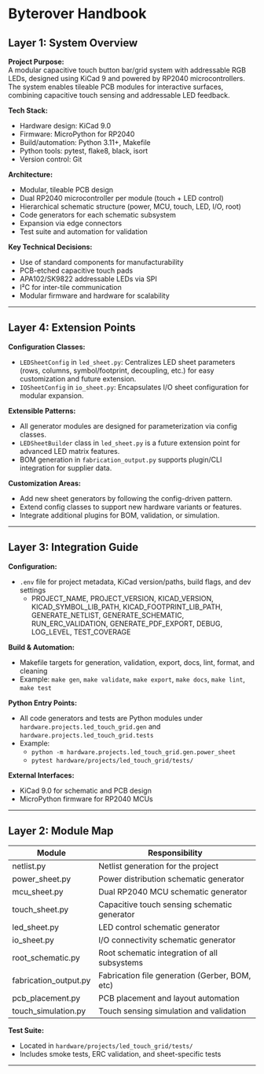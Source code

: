 # Byterover Handbook

## Layer 1: System Overview

**Project Purpose:**  
A modular capacitive touch button bar/grid system with addressable RGB LEDs, designed using KiCad 9 and powered by RP2040 microcontrollers. The system enables tileable PCB modules for interactive surfaces, combining capacitive touch sensing and addressable LED feedback.

**Tech Stack:**  
- Hardware design: KiCad 9.0  
- Firmware: MicroPython for RP2040  
- Build/automation: Python 3.11+, Makefile  
- Python tools: pytest, flake8, black, isort  
- Version control: Git

**Architecture:**  
- Modular, tileable PCB design  
- Dual RP2040 microcontroller per module (touch + LED control)  
- Hierarchical schematic structure (power, MCU, touch, LED, I/O, root)  
- Code generators for each schematic subsystem  
- Expansion via edge connectors  
- Test suite and automation for validation

**Key Technical Decisions:**  
- Use of standard components for manufacturability  
- PCB-etched capacitive touch pads  
- APA102/SK9822 addressable LEDs via SPI  
- I²C for inter-tile communication  
- Modular firmware and hardware for scalability

---

## Layer 4: Extension Points

**Configuration Classes:**  
- `LEDSheetConfig` in `led_sheet.py`: Centralizes LED sheet parameters (rows, columns, symbol/footprint, decoupling, etc.) for easy customization and future extension.
- `IOSheetConfig` in `io_sheet.py`: Encapsulates I/O sheet configuration for modular expansion.

**Extensible Patterns:**  
- All generator modules are designed for parameterization via config classes.
- `LEDSheetBuilder` class in `led_sheet.py` is a future extension point for advanced LED matrix features.
- BOM generation in `fabrication_output.py` supports plugin/CLI integration for supplier data.

**Customization Areas:**  
- Add new sheet generators by following the config-driven pattern.
- Extend config classes to support new hardware variants or features.
- Integrate additional plugins for BOM, validation, or simulation.

---
## Layer 3: Integration Guide

**Configuration:**  
- `.env` file for project metadata, KiCad version/paths, build flags, and dev settings
  - PROJECT_NAME, PROJECT_VERSION, KICAD_VERSION, KICAD_SYMBOL_LIB_PATH, KICAD_FOOTPRINT_LIB_PATH, GENERATE_NETLIST, GENERATE_SCHEMATIC, RUN_ERC_VALIDATION, GENERATE_PDF_EXPORT, DEBUG, LOG_LEVEL, TEST_COVERAGE

**Build & Automation:**  
- Makefile targets for generation, validation, export, docs, lint, format, and cleaning
- Example: `make gen`, `make validate`, `make export`, `make docs`, `make lint`, `make test`

**Python Entry Points:**  
- All code generators and tests are Python modules under `hardware.projects.led_touch_grid.gen` and `hardware.projects.led_touch_grid.tests`
- Example:  
  - `python -m hardware.projects.led_touch_grid.gen.power_sheet`  
  - `pytest hardware/projects/led_touch_grid/tests/`

**External Interfaces:**  
- KiCad 9.0 for schematic and PCB design
- MicroPython firmware for RP2040 MCUs

---
## Layer 2: Module Map

| Module                | Responsibility                                 |
|-----------------------|------------------------------------------------|
| netlist.py            | Netlist generation for the project             |
| power_sheet.py        | Power distribution schematic generator         |
| mcu_sheet.py          | Dual RP2040 MCU schematic generator            |
| touch_sheet.py        | Capacitive touch sensing schematic generator   |
| led_sheet.py          | LED control schematic generator                |
| io_sheet.py           | I/O connectivity schematic generator           |
| root_schematic.py     | Root schematic integration of all subsystems   |
| fabrication_output.py | Fabrication file generation (Gerber, BOM, etc) |
| pcb_placement.py      | PCB placement and layout automation            |
| touch_simulation.py   | Touch sensing simulation and validation        |

**Test Suite:**  
- Located in `hardware/projects/led_touch_grid/tests/`  
- Includes smoke tests, ERC validation, and sheet-specific tests

---

